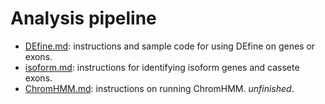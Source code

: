 Analysis pipeline
====================
* [DEfine.md](./DEfine.md): instructions and sample code for using DEfine on genes or exons.
* [isoform.md](./isoform.md): instructions for identifying isoform  genes and cassete exons.
* [ChromHMM.md](./ChromHMM.md): instructions on running ChromHMM. _unfinished_.
